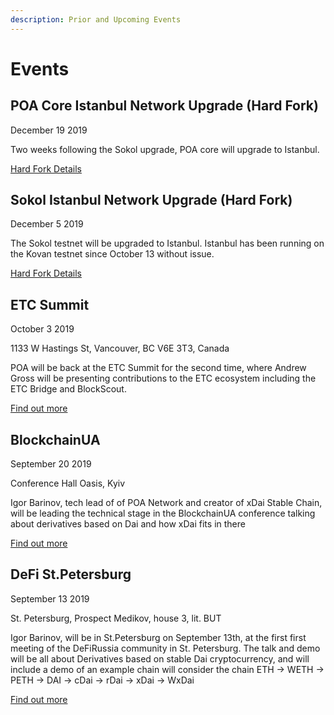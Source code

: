 ```yaml
---
description: Prior and Upcoming Events
---
```


# Events

## POA Core Istanbul Network Upgrade \(Hard Fork\)

December 19 2019

Two weeks following the Sokol upgrade, POA core will upgrade to Istanbul.

[Hard Fork Details](../for-validators/hard-forks/poa-core/2019-12-19-or-12598600.md)

## Sokol Istanbul Network Upgrade \(Hard Fork\)

December 5 2019

The Sokol testnet will be upgraded to Istanbul. Istanbul has been running on the Kovan testnet since October 13 without issue. 

 [Hard Fork Details](../for-validators/hard-forks/sokol/2019-12-05-or-12095200.md)

## ETC Summit 

October 3 2019

1133 W Hastings St, Vancouver, BC V6E 3T3, Canada

POA will be back at the ETC Summit for the second time, where Andrew Gross will be presenting contributions to the ETC ecosystem including the ETC Bridge and BlockScout.

[Find out more](https://etcsummit.com/)

## BlockchainUA

September 20 2019

Conference Hall Oasis, Kyiv

Igor Barinov, tech lead of of POA Network and creator of xDai Stable Chain, will be leading the technical stage in the BlockchainUA conference talking about derivatives based on Dai and how xDai fits in there

[Find out more](https://blockchainua.com/en/)



## DeFi St.Petersburg

September 13 2019

St. Petersburg, Prospect Medikov, house 3, lit. BUT

Igor Barinov, will be in St.Petersburg on September 13th, at the first first meeting of the DeFiRussia community in St. Petersburg. The talk and demo will be all about Derivatives based on stable Dai cryptocurrency, and will include a demo of an example chain will consider the chain ETH -&gt; WETH -&gt; PETH -&gt; DAI -&gt; cDai -&gt; rDai -&gt; xDai -&gt; WxDai

[Find out more](https://defimoscow.timepad.ru/event/1057340/)



